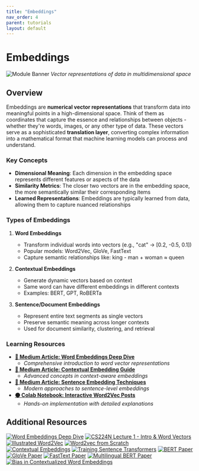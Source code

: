 ```yaml
---
title: "Embeddings"
nav_order: 4
parent: tutorials
layout: default
---
```


# Embeddings

![Module Banner](https://github.com/user-attachments/assets/944f2cce-c66d-4c51-a443-cebc151055ff)
*Vector representations of data in multidimensional space*

## Overview
Embeddings are **numerical vector representations** that transform data into meaningful points in a high-dimensional space. Think of them as coordinates that capture the essence and relationships between objects - whether they're words, images, or any other type of data. These vectors serve as a sophisticated **translation layer**, converting complex information into a mathematical format that machine learning models can process and understand.

### Key Concepts
- **Dimensional Meaning**: Each dimension in the embedding space represents different features or aspects of the data
- **Similarity Metrics**: The closer two vectors are in the embedding space, the more semantically similar their corresponding items
- **Learned Representations**: Embeddings are typically learned from data, allowing them to capture nuanced relationships

### Types of Embeddings
1. **Word Embeddings**
   - Transform individual words into vectors (e.g., "cat" → [0.2, -0.5, 0.1])
   - Popular models: Word2Vec, GloVe, FastText
   - Capture semantic relationships like: king - man + woman ≈ queen

2. **Contextual Embeddings**
   - Generate dynamic vectors based on context
   - Same word can have different embeddings in different contexts
   - Examples: BERT, GPT, RoBERTa

3. **Sentence/Document Embeddings**
   - Represent entire text segments as single vectors
   - Preserve semantic meaning across longer contexts
   - Used for document similarity, clustering, and retrieval

### Learning Resources
- **[📄 Medium Article: Word Embeddings Deep Dive](https://medium.com/@mshojaei77/from-words-to-vectors-a-gentle-introduction-to-word-embeddings-eaadb1654778)**
  - *Comprehensive introduction to word vector representations*
- **[📄 Medium Article: Contextual Embedding Guide](https://medium.com/@mshojaei77/beyond-one-word-one-meaning-contextual-embeddings-187b48c6fc27)**
  - *Advanced concepts in context-aware embeddings*
- **[📄 Medium Article: Sentence Embedding Techniques](https://medium.com/@mshojaei77/beyond-words-mastering-sentence-embeddings-for-semantic-nlp-dc852b1382ba)**
  - *Modern approaches to sentence-level embeddings*
- **[🟠 Colab Notebook: Interactive Word2Vec Posts](https://colab.research.google.com/drive/1dVkCRF0RKWWSP_QQq79LHNYGhead14d0?usp=sharing)**
  - *Hands-on implementation with detailed explanations*


## Additional Resources

[![Word Embeddings Deep Dive](https://badgen.net/badge/Posts/Word%20Embeddings%20Deep%20Dive/pink)](https://lilianweng.github.io/posts/2017-10-15-word-embedding/)
[![CS224N Lecture 1 - Intro & Word Vectors](https://badgen.net/badge/Video/CS224N%20Lecture%201%20-%20Intro%20&%20Word%20Vectors/red)](https://www.youtube.com/watch?v=rmVRLeJRkl4)
[![Illustrated Word2Vec](https://badgen.net/badge/Posts/Illustrated%20Word2Vec/pink)](https://jalammar.github.io/illustrated-word2vec/)
[![Word2vec from Scratch](https://badgen.net/badge/Posts/Word2vec%20from%20Scratch/pink)](https://jaketae.github.io/study/word2vec/)
[![Contextual Embeddings](https://badgen.net/badge/Paper/Contextual%20Embeddings/purple)](https://www.cs.princeton.edu/courses/archive/spring20/cos598C/lectures/lec3-contextualized-word-embeddings.pdf)
[![Training Sentence Transformers](https://badgen.net/badge/Posts/Training%20Sentence%20Transformers/pink)](https://huggingface.co/blog/train-sentence-transformers)
[![BERT Paper](https://badgen.net/badge/Paper/BERT%20Paper/purple)](https://arxiv.org/abs/2204.03503)
[![GloVe Paper](https://badgen.net/badge/Paper/GloVe%20Paper/purple)](https://www.semanticscholar.org/paper/67b692bbfd29c5a30cfd1046efd5f85eecd1ea86)
[![FastText Paper](https://badgen.net/badge/Paper/FastText%20Paper/purple)](https://www.semanticscholar.org/paper/d23e59abcae6ba653ba45dcc0ef975438890a3a4)
[![Multilingual BERT Paper](https://badgen.net/badge/Paper/Multilingual%20BERT%20Paper/purple)](https://www.semanticscholar.org/paper/0b0bc70b48aebe608d53a955990cb08f73de5a7d)
[![Bias in Contextualized Word Embeddings](https://badgen.net/badge/Paper/Bias%20in%20Contextualized%20Embeddings/purple)](https://www.semanticscholar.org/paper/5ea2104a039921633f75a9f4b986b515ddbe96d7)